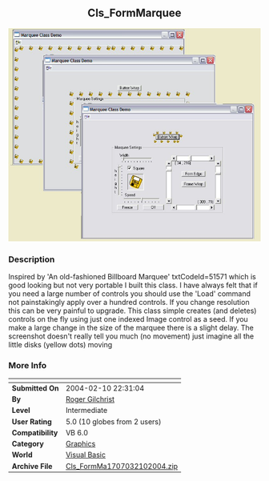 ﻿<div align="center">

## Cls\_FormMarquee

<img src="PIC20042102230457263.jpg">
</div>

### Description

Inspired by 'An old-fashioned Billboard Marquee' txtCodeId=51571 which is good looking but not very portable I built this class. I have always felt that if you need a large number of controls you should use the 'Load' command not painstakingly apply over a hundred controls. If you change resolution this can be very painful to upgrade. This class simple creates (and deletes) controls on the fly using just one indexed Image control as a seed. If you make a large change in the size of the marquee there is a slight delay. The screenshot doesn't really tell you much (no movement) just imagine all the little disks (yellow dots) moving
 
### More Info
 


<span>             |<span>
---                |---
**Submitted On**   |2004-02-10 22:31:04
**By**             |[Roger Gilchrist](https://github.com/Planet-Source-Code/PSCIndex/blob/master/ByAuthor/roger-gilchrist.md)
**Level**          |Intermediate
**User Rating**    |5.0 (10 globes from 2 users)
**Compatibility**  |VB 6\.0
**Category**       |[Graphics](https://github.com/Planet-Source-Code/PSCIndex/blob/master/ByCategory/graphics__1-46.md)
**World**          |[Visual Basic](https://github.com/Planet-Source-Code/PSCIndex/blob/master/ByWorld/visual-basic.md)
**Archive File**   |[Cls\_FormMa1707032102004\.zip](https://github.com/Planet-Source-Code/roger-gilchrist-cls-formmarquee__1-51657/archive/master.zip)








